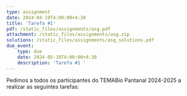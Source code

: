 ```yaml
---
type: assignment
date: 2024-04-19T4:00:00+4:30
title: 'Tarefa #1'
pdf: /static_files/assignments/asg.pdf
attachment: /static_files/assignments/asg.zip
solutions: /static_files/assignments/asg_solutions.pdf
due_event:
    type: due
    date: 2024-05-10T4:00:00+4:30
    description: 'Tarefa #1 '
---
```


Pedimos a todos os participantes do TEMABio Pantanal 2024-2025 a realizar as seguintes tarefas:
